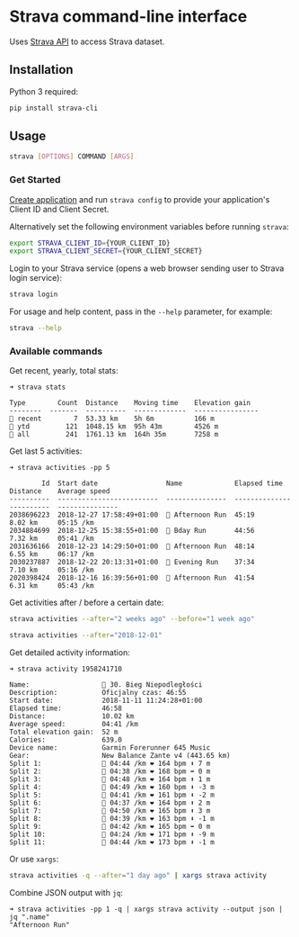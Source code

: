 # Strava command-line interface

Uses [Strava API](https://developers.strava.com/docs/reference/) to access Strava dataset.

## Installation

Python 3 required:

```sh
pip install strava-cli
```

## Usage

```sh
strava [OPTIONS] COMMAND [ARGS]
```

### Get Started

[Create application](https://www.strava.com/settings/api) and run `strava config` to provide 
your application's Client ID and Client Secret.

Alternatively set the following environment variables before running `strava`:

```sh
export STRAVA_CLIENT_ID={YOUR_CLIENT_ID}
export STRAVA_CLIENT_SECRET={YOUR_CLIENT_SECRET}
```

Login to your Strava service (opens a web browser sending user to Strava login service):

```sh
strava login
```

For usage and help content, pass in the `--help` parameter, for example:

```sh
strava --help
```

### Available commands

Get recent, yearly, total stats:

```console
➜ strava stats  

Type        Count  Distance    Moving time    Elevation gain
--------  -------  ----------  -------------  ----------------
🏃 recent        7  53.33 km    5h 6m          166 m
🏃 ytd         121  1048.15 km  95h 43m        4526 m
🏃 all         241  1761.13 km  164h 35m       7258 m

```

Get last 5 activities:

```console
➜ strava activities -pp 5

        Id  Start date                 Name             Elapsed time    Distance    Average speed
----------  -------------------------  ---------------  --------------  ----------  ---------------
2038696223  2018-12-27 17:58:49+01:00  🏃 Afternoon Run  45:19           8.02 km     05:15 /km
2034884699  2018-12-25 15:38:55+01:00  🏃 Bday Run       44:56           7.32 km     05:41 /km
2031636166  2018-12-23 14:29:50+01:00  🏃 Afternoon Run  48:14           6.55 km     06:17 /km
2030237887  2018-12-22 20:13:31+01:00  🏃 Evening Run    37:34           7.10 km     05:16 /km
2020398424  2018-12-16 16:39:56+01:00  🏃 Afternoon Run  41:54           6.31 km     05:43 /km
```

Get activities after / before a certain date:

```sh
strava activities --after="2 weeks ago" --before="1 week ago"
```

```sh
strava activities --after="2018-12-01"
```

Get detailed activity information:

```console
➜ strava activity 1958241710

Name:                  🏃 30. Bieg Niepodległości
Description:           Oficjalny czas: 46:55
Start date:            2018-11-11 11:24:28+01:00
Elapsed time:          46:58
Distance:              10.02 km
Average speed:         04:41 /km
Total elevation gain:  52 m
Calories:              639.0
Device name:           Garmin Forerunner 645 Music
Gear:                  New Balance Zante v4 (443.65 km)
Split 1:               👟 04:44 /km ❤ 164 bpm ⬆ 7 m
Split 2:               👟 04:38 /km ❤ 168 bpm ➡ 0 m
Split 3:               👟 04:48 /km ❤ 164 bpm ⬆ 1 m
Split 4:               👟 04:49 /km ❤ 160 bpm ⬇ -3 m
Split 5:               👟 04:41 /km ❤ 161 bpm ⬇ -2 m
Split 6:               👟 04:37 /km ❤ 164 bpm ⬆ 2 m
Split 7:               👟 04:50 /km ❤ 165 bpm ⬆ 3 m
Split 8:               👟 04:39 /km ❤ 163 bpm ⬇ -1 m
Split 9:               👟 04:42 /km ❤ 165 bpm ➡ 0 m
Split 10:              👟 04:24 /km ❤ 171 bpm ⬇ -9 m
Split 11:              👟 04:44 /km ❤ 173 bpm ⬇ -1 m

```
Or use `xargs`:

```sh
strava activities -q --after="1 day ago" | xargs strava activity 
```

Combine JSON output with `jq`:

```console
➜ strava activities -pp 1 -q | xargs strava activity --output json | jq ".name"
"Afternoon Run"
```